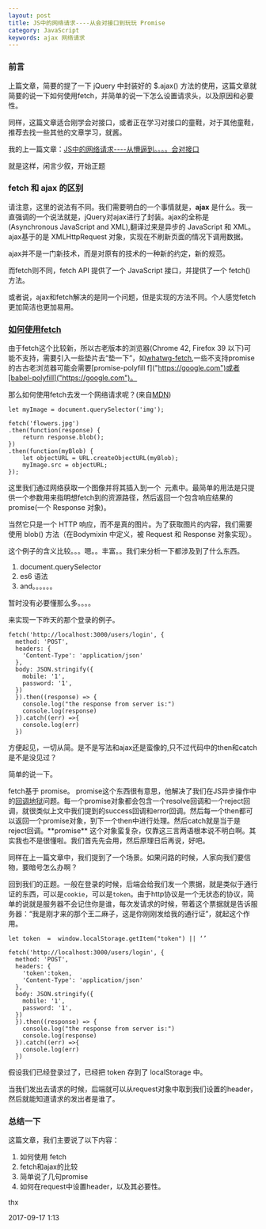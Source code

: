 ```yaml
---
layout: post
title: JS中的网络请求----从会对接口到玩玩 Promise
category: JavaScript
keywords: ajax 网络请求
---
```


### 前言

上篇文章，简要的提了一下 jQuery 中封装好的 $.ajax() 方法的使用，这篇文章就简要的说一下如何使用fetch，并简单的说一下怎么设置请求头，以及原因和必要性。

同样，这篇文章适合刚学会对接口，或者正在学习对接口的童鞋，对于其他童鞋，推荐去找一些其他的文章学习，就酱。

我的上一篇文章：[JS中的网络请求----从懵逼到。。。。会对接口]("https://raoul1996.github.io/2017/09/15/howToSendRequest.html")

就是这样，闲言少叙，开始正题

### fetch 和 ajax 的区别

请注意，这里的说法有不同。我们需要明白的一个事情就是，**ajax** 是什么。我一直强调的一个说法就是，jQuery对ajax进行了封装。ajax的全称是(Asynchronous JavaScript and XML),翻译过来是异步的 JavaScript 和 XML。ajax基于的是 XMLHttpRequest 对象，实现在不刷新页面的情况下调用数据。

ajax并不是一门新技术，而是对原有的技术的一种新的约定，新的规范。

而fetch则不同，fetch API 提供了一个 JavaScript 接口，并提供了一个 fetch() 方法。

或者说，ajax和fetch解决的是同一个问题，但是实现的方法不同。个人感觉fetch更加简洁也更加易用。

### [如何使用fetch]("https://github.com/github/fetch")

由于fetch这个比较新，所以古老版本的浏览器(Chrome 42, Firefox 39 以下)可能不支持，需要引入一些垫片去“垫一下”，如[whatwg-fetch]("https://google.com"),一些不支持promise的古古老浏览器可能会需要[promise-polyfill f]("https://google.com")或者[babel-polyfill]("https://google.com")。

那么如何使用fetch去发一个网络请求呢？(来自[MDN]("https://developer.mozilla.org/zh-CN/docs/Web/API/Fetch_API/Using_Fetch"))

```
let myImage = document.querySelector('img');

fetch('flowers.jpg')
.then(function(response) {
    return response.blob();
})
.then(function(myBlob) {
    let objectURL = URL.createObjectURL(myBlob);
    myImage.src = objectURL;
});

```
这里我们通过网络获取一个图像并将其插入到一个 <img> 元素中。最简单的用法是只提供一个参数用来指明想fetch到的资源路径，然后返回一个包含响应结果的promise(一个 Response 对象)。

当然它只是一个 HTTP 响应，而不是真的图片。为了获取图片的内容，我们需要使用 blob() 方法（在Bodymixin 中定义，被 Request 和 Response 对象实现）。

这个例子的含义比较。。。嗯。。丰富。。我们来分析一下都涉及到了什么东西。
1. document.querySelector
2. es6 语法
3. and。。。。。。

暂时没有必要懂那么多。。。。

来实现一下昨天的那个登录的例子。

```
fetch('http://localhost:3000/users/login', {
  method: 'POST',
  headers: {
    'Content-Type': 'application/json'
  },
  body: JSON.stringify({
    mobile: '1',
    password: '1',
  })
  }).then((response) => {
    console.log("the response from server is:")
    console.log(response)
  }).catch((err) =>{
    console.log(err)
  })
```

方便起见，一切从简。是不是写法和ajax还是蛮像的,只不过代码中的then和catch是不是没见过？

简单的说一下。

fetch基于 promise。 promise这个东西很有意思，他解决了我们在JS异步操作中的[回调地狱]("https://google.com")问题。每一个promise对象都会包含一个resolve回调和一个reject回调，就很类似上文中我们提到的success回调和error回调。然后每一个then都可以返回一个promise对象，到下一个then中进行处理。然后catch就是当于是reject回调。**promise** 这个对象蛮复杂，仅靠这三言两语根本说不明白啊。其实我也不是很懂啦。我们首先先会用，然后原理日后再说，好吧。

同样在上一篇文章中，我们提到了一个场景。如果问路的时候，人家向我们要信物，要暗号怎么办啊？

回到我们的正题。一般在登录的时候，后端会给我们发一个票据，就是类似于通行证的东西，可以是`cookie`，可以是`token`。由于http协议是一个无状态的协议，简单的说就是服务器不会记住你是谁，每次发请求的时候，带着这个票据就是告诉服务器：“我是刚才来的那个王二麻子，这是你刚刚发给我的通行证”，就起这个作用。

```
let token  =  window.localStorage.getItem("token") || ‘’

fetch('http://localhost:3000/users/login', {
  method: 'POST',
  headers: {
    'token':token,
    'Content-Type': 'application/json'
  },
  body: JSON.stringify({
    mobile: '1',
    password: '1',
  })
  }).then((response) => {
    console.log("the response from server is:")
    console.log(response)
  }).catch((err) =>{
    console.log(err)
  })

```
假设我们已经登录过了，已经把 token 存到了 localStorage 中。

当我们发出去请求的时候，后端就可以从request对象中取到我们设置的header，然后就能知道请求的发出者是谁了。

### 总结一下

这篇文章，我们主要说了以下内容：

1. 如何使用 fetch
2. fetch和ajax的比较
3. 简单说了几句promise
4. 如何在request中设置header，以及其必要性。

thx

2017-09-17 1:13
